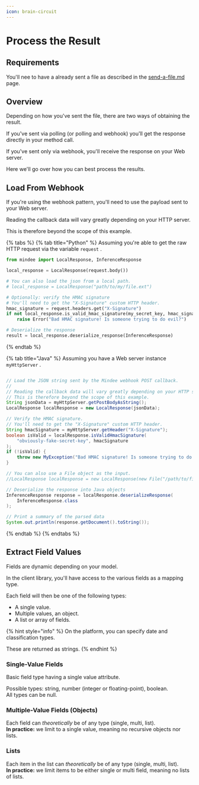 ```yaml
---
icon: brain-circuit
---
```


# Process the Result

## Requirements

You'll nee to have a already sent a file as described in the [send-a-file.md](send-a-file.md "mention") page.

## Overview

Depending on how you've sent the file, there are two ways of obtaining the result.

If you've sent via polling (or polling and webhook) you'll get the response directly in your method call.

If you've sent only via webhook, you'll receive the response on your Web server.

Here we'll go over how you can best process the results.

## Load From Webhook

If you're using the webhook pattern, you'll need to use the payload sent to your Web server.

Reading the callback data will vary greatly depending on your HTTP server.

This is therefore beyond the scope of this example.

{% tabs %}
{% tab title="Python" %}
Assuming you're able to get the raw HTTP request via the variable `request` .

```python
from mindee import LocalResponse, InferenceResponse

local_response = LocalResponse(request.body())

# You can also load the json from a local path.
# local_response = LocalResponse("path/to/my/file.ext")

# Optionally: verify the HMAC signature
# You'll need to get the "X-Signature" custom HTTP header.
hmac_signature = request.headers.get("X-Signature")
if not local_response.is_valid_hmac_signature(my_secret_key, hmac_signature):
    raise Error("Bad HMAC signature! Is someone trying to do evil?")

# Deserialize the response
result = local_response.deserialize_response(InferenceResponse)
```
{% endtab %}

{% tab title="Java" %}
Assuming you have a Web server instance `myHttpServer` .

```java

// Load the JSON string sent by the Mindee webhook POST callback.
//
// Reading the callback data will vary greatly depending on your HTTP server.
// This is therefore beyond the scope of this example.
String jsonData = myHttpServer.getPostBodyAsString();
LocalResponse localResponse = new LocalResponse(jsonData);

// Verify the HMAC signature.
// You'll need to get the "X-Signature" custom HTTP header.
String hmacSignature = myHttpServer.getHeader("X-Signature");
boolean isValid = localResponse.isValidHmacSignature(
    "obviously-fake-secret-key", hmacSignature
);
if (!isValid) {
    throw new MyException("Bad HMAC signature! Is someone trying to do evil?");
}

// You can also use a File object as the input.
//LocalResponse localResponse = new LocalResponse(new File("/path/to/file.json"));

// Deserialize the response into Java objects
InferenceResponse response = localResponse.deserializeResponse(
    InferenceResponse.class
);

// Print a summary of the parsed data
System.out.println(response.getDocument().toString());
```
{% endtab %}
{% endtabs %}

## Extract Field Values

Fields are dynamic depending on your model.

In the client library, you'll have access to the various fields as a mapping type.

Each field will then be one of the following types:

* A single value.
* Multiple values, an object.
* A list or array of fields.

{% hint style="info" %}
On the platform, you can specify date and classification types.

These are returned as strings.
{% endhint %}

### Single-Value Fields

Basic field type having a single value attribute.

Possible types: string, number (integer or floating-point), boolean.\
All types can be null.

### Multiple-Value Fields (Objects)

Each field can _theoretically_ be of any type (single, multi, list).\
**In practice:** we limit to a single value, meaning no recursive objects nor lists.

### Lists

Each item in the list can _theoretically_ be of any type (single, multi, list).\
**In practice:** we limit items to be either single or multi field, meaning no lists of lists.

